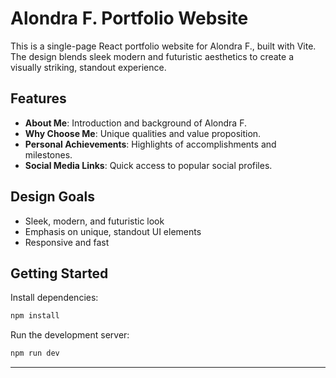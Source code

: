 
# Alondra F. Portfolio Website

This is a single-page React portfolio website for Alondra F., built with Vite. The design blends sleek modern and futuristic aesthetics to create a visually striking, standout experience.

## Features
- **About Me**: Introduction and background of Alondra F.
- **Why Choose Me**: Unique qualities and value proposition.
- **Personal Achievements**: Highlights of accomplishments and milestones.
- **Social Media Links**: Quick access to popular social profiles.

## Design Goals
- Sleek, modern, and futuristic look
- Emphasis on unique, standout UI elements
- Responsive and fast

## Getting Started
Install dependencies:
```bash
npm install
```
Run the development server:
```bash
npm run dev
```

---
